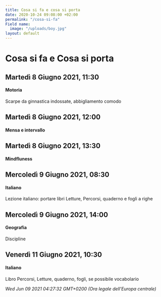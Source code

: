 ```yaml
---
title: Cosa si fa e cosa si porta
date: 2020-10-24 09:08:00 +02:00
permalink: "/cosa-si-fa"
Field name:
  image: "/uploads/boy.jpg"
layout: default
---
```


# Cosa si fa e Cosa si porta
## Martedì 8 Giugno 2021, 11:30
#### Motoria
Scarpe da ginnastica indossate, abbigliamento comodo  
## Martedì 8 Giugno 2021, 12:00
#### Mensa e intervallo
  
## Martedì 8 Giugno 2021, 13:30
#### Mindfluness
  
## Mercoledì 9 Giugno 2021, 08:30
#### Italiano
<span>Lezione italiano: portare libri Letture, Percorsi, quaderno e fogli a righe</span>  
## Mercoledì 9 Giugno 2021, 14:00
#### Geografia
Discipline  
## Venerdì 11 Giugno 2021, 10:30
#### Italiano
Libro Percorsi, Letture, quaderno, fogli, se possibile vocabolario  

_Wed Jun 09 2021 04:27:32 GMT+0200 (Ora legale dell’Europa centrale)_